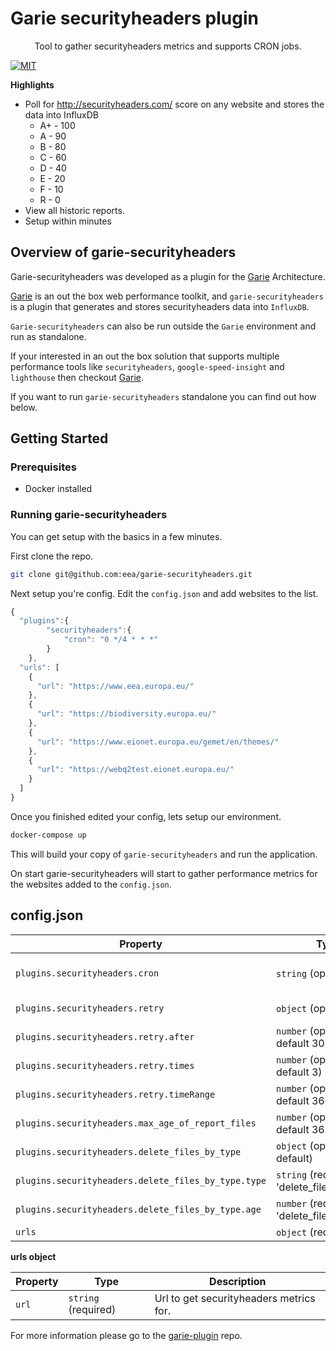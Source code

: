 # Garie securityheaders plugin

<p align="center">
  <p align="center">Tool to gather securityheaders metrics and supports CRON jobs.<p>
    <a href="https://opensource.org/licenses/MIT"><img src="https://img.shields.io/badge/License-MIT-yellow.svg" alt="MIT"></a>
  </p>
</p>

**Highlights**

-   Poll for http://securityheaders.com/ score on any website and stores the data into InfluxDB
    *  A+ - 100
    *  A  - 90
    *  B  - 80
    *  C  - 60
    *  D  - 40
    *  E  - 20
    *  F  - 10
    *  R  - 0
-   View all historic reports.
-   Setup within minutes

## Overview of garie-securityheaders

Garie-securityheaders was developed as a plugin for the [Garie](https://github.com/boyney123/garie) Architecture.

[Garie](https://github.com/boyney123/garie) is an out the box web performance toolkit, and `garie-securityheaders` is a plugin that generates and stores securityheaders data into `InfluxDB`.

`Garie-securityheaders` can also be run outside the `Garie` environment and run as standalone.

If your interested in an out the box solution that supports multiple performance tools like `securityheaders`, `google-speed-insight` and `lighthouse` then checkout [Garie](https://github.com/boyney123/garie).

If you want to run `garie-securityheaders` standalone you can find out how below.

## Getting Started

### Prerequisites

-   Docker installed

### Running garie-securityheaders

You can get setup with the basics in a few minutes.

First clone the repo.

```sh
git clone git@github.com:eea/garie-securityheaders.git
```

Next setup you're config. Edit the `config.json` and add websites to the list.

```javascript
{
  "plugins":{
        "securityheaders":{
            "cron": "0 */4 * * *"
        }
    },
  "urls": [
    {
      "url": "https://www.eea.europa.eu/"
    },
    {
      "url": "https://biodiversity.europa.eu/"
    },
    {
      "url": "https://www.eionet.europa.eu/gemet/en/themes/"
    },
    {
      "url": "https://webq2test.eionet.europa.eu/"
    }
  ]
}
```

Once you finished edited your config, lets setup our environment.

```sh
docker-compose up
```

This will build your copy of `garie-securityheaders` and run the application.

On start garie-securityheaders will start to gather performance metrics for the websites added to the `config.json`.

## config.json

| Property | Type                | Description                                                                          |
| -------- | ------------------- | ------------------------------------------------------------------------------------ |
| `plugins.securityheaders.cron`   | `string` (optional) | Cron timer. Supports syntax can be found [here].(https://www.npmjs.com/package/cron) |
| `plugins.securityheaders.retry`   | `object` (optional) | Configuration how to retry the failed tasks |
| `plugins.securityheaders.retry.after`   | `number` (optional, default 30) | Minutes before we retry to execute the tasks |
| `plugins.securityheaders.retry.times`   | `number` (optional, default 3) | How many time to retry to execute the failed tasks |
| `plugins.securityheaders.retry.timeRange`   | `number` (optional, default 360) | Period in minutes to be checked in influx, to know if a task failed |
| `plugins.securityheaders.max_age_of_report_files`   | `number` (optional, default 365) | Maximum age (in days) for all the files. Any older file will be deleted. |
| `plugins.securityheaders.delete_files_by_type`   | `object` (optional, no default) | Configuration for deletion of custom files. (e.g. mp4 files)  |
| `plugins.securityheaders.delete_files_by_type.type`   | `string` (required for 'delete_files_by_type') | The type / extension of the files we want to delete. (e.g. "mp4"). |
| `plugins.securityheaders.delete_files_by_type.age`   | `number` (required for 'delete_files_by_type') | Maximum age (in days) of the custom files. Any older file will be deleted. |
| `urls`   | `object` (required) | Config for lighthouse. More detail below |

**urls object**

| Property | Type                | Description                         |
| -------- | ------------------- | ----------------------------------- |
| `url`    | `string` (required) | Url to get securityheaders metrics for. |

For more information please go to the [garie-plugin](https://github.com/eea/garie-plugin) repo.


